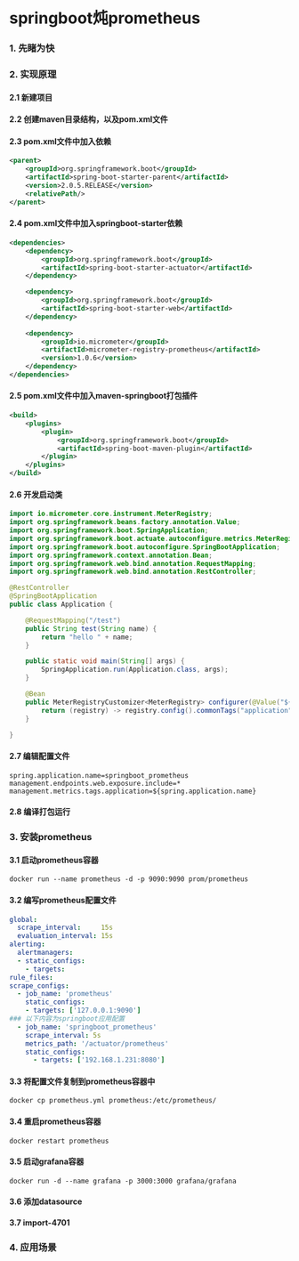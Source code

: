# springboot炖prometheus
### 1. 先睹为快
### 2. 实现原理
#### 2.1 新建项目
#### 2.2 创建maven目录结构，以及pom.xml文件
#### 2.3 pom.xml文件中加入依赖
```xml
<parent>
    <groupId>org.springframework.boot</groupId>
    <artifactId>spring-boot-starter-parent</artifactId>
    <version>2.0.5.RELEASE</version>
    <relativePath/>
</parent>
```
#### 2.4 pom.xml文件中加入springboot-starter依赖
```xml
<dependencies>
    <dependency>
        <groupId>org.springframework.boot</groupId>
        <artifactId>spring-boot-starter-actuator</artifactId>
    </dependency>

    <dependency>
        <groupId>org.springframework.boot</groupId>
        <artifactId>spring-boot-starter-web</artifactId>
    </dependency>
    
    <dependency>
        <groupId>io.micrometer</groupId>
        <artifactId>micrometer-registry-prometheus</artifactId>
        <version>1.0.6</version>
    </dependency>
</dependencies>
```
#### 2.5 pom.xml文件中加入maven-springboot打包插件
```xml
<build>
    <plugins>
        <plugin>
            <groupId>org.springframework.boot</groupId>
            <artifactId>spring-boot-maven-plugin</artifactId>
        </plugin>
    </plugins>
</build>
```
#### 2.6 开发启动类
```java
import io.micrometer.core.instrument.MeterRegistry;
import org.springframework.beans.factory.annotation.Value;
import org.springframework.boot.SpringApplication;
import org.springframework.boot.actuate.autoconfigure.metrics.MeterRegistryCustomizer;
import org.springframework.boot.autoconfigure.SpringBootApplication;
import org.springframework.context.annotation.Bean;
import org.springframework.web.bind.annotation.RequestMapping;
import org.springframework.web.bind.annotation.RestController;

@RestController
@SpringBootApplication
public class Application {

    @RequestMapping("/test")
    public String test(String name) {
        return "hello " + name;
    }

    public static void main(String[] args) {
        SpringApplication.run(Application.class, args);
    }

    @Bean
    public MeterRegistryCustomizer<MeterRegistry> configurer(@Value("${spring.application.name}") String applicationName) {
        return (registry) -> registry.config().commonTags("application", applicationName);
    }

}
```
#### 2.7 编辑配置文件
```properties
spring.application.name=springboot_prometheus
management.endpoints.web.exposure.include=*
management.metrics.tags.application=${spring.application.name}
```
#### 2.8 编译打包运行
### 3. 安装prometheus
#### 3.1 启动prometheus容器
```shell script
docker run --name prometheus -d -p 9090:9090 prom/prometheus
```
#### 3.2 编写prometheus配置文件
```yaml
global:
  scrape_interval:     15s
  evaluation_interval: 15s
alerting:
  alertmanagers:
  - static_configs:
    - targets:
rule_files:
scrape_configs:
  - job_name: 'prometheus'
    static_configs:
    - targets: ['127.0.0.1:9090']
### 以下内容为springboot应用配置
  - job_name: 'springboot_prometheus'
    scrape_interval: 5s
    metrics_path: '/actuator/prometheus'
    static_configs:
      - targets: ['192.168.1.231:8080']
```
#### 3.3 将配置文件复制到prometheus容器中
```shell script
docker cp prometheus.yml prometheus:/etc/prometheus/
```
#### 3.4 重启prometheus容器
```shell script
docker restart prometheus
```
#### 3.5 启动grafana容器
```shell script
docker run -d --name grafana -p 3000:3000 grafana/grafana
```
#### 3.6 添加datasource
#### 3.7 import-4701
### 4. 应用场景